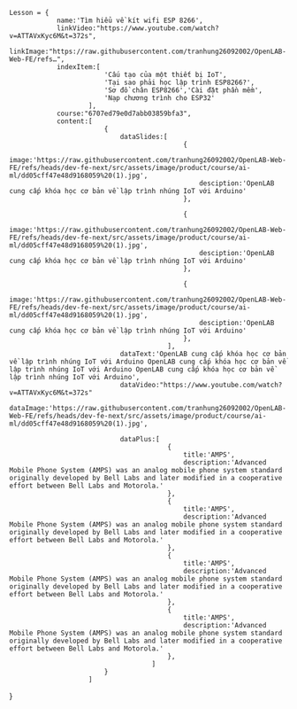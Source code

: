     Lesson = {
                name:'Tìm hiểu về kít wifi ESP 8266',
                linkVideo:"https://www.youtube.com/watch?v=ATTAVxKyc6M&t=372s",
                linkImage:"https://raw.githubusercontent.com/tranhung26092002/OpenLAB-Web-FE/refs…",
                indexItem:[
                            'Cấu tạo của một thiết bị IoT',
                            'Tại sao phải học lập trình ESP8266?',
                            'Sơ đồ chân ESP8266','Cài đặt phần mềm',
                            'Nạp chương trình cho ESP32'
                        ],
                course:"6707ed79e0d7abb03859bfa3",
                content:[
                            {
                                dataSlides:[
                                                {
                                                    image:'https://raw.githubusercontent.com/tranhung26092002/OpenLAB-Web-FE/refs/heads/dev-fe-next/src/assets/image/product/course/ai-ml/dd05cff47e48d9168059%20(1).jpg',
                                                    desciption:'OpenLAB cung cấp khóa học cơ bản về lập trình nhúng IoT với Arduino'
                                                },

                                                {
                                                    image:'https://raw.githubusercontent.com/tranhung26092002/OpenLAB-Web-FE/refs/heads/dev-fe-next/src/assets/image/product/course/ai-ml/dd05cff47e48d9168059%20(1).jpg',
                                                    desciption:'OpenLAB cung cấp khóa học cơ bản về lập trình nhúng IoT với Arduino'
                                                },

                                                {
                                                    image:'https://raw.githubusercontent.com/tranhung26092002/OpenLAB-Web-FE/refs/heads/dev-fe-next/src/assets/image/product/course/ai-ml/dd05cff47e48d9168059%20(1).jpg',
                                                    desciption:'OpenLAB cung cấp khóa học cơ bản về lập trình nhúng IoT với Arduino'
                                                },
                                            ],
                                dataText:'OpenLAB cung cấp khóa học cơ bản về lập trình nhúng IoT với Arduino OpenLAB cung cấp khóa học cơ bản về lập trình nhúng IoT với Arduino OpenLAB cung cấp khóa học cơ bản về lập trình nhúng IoT với Arduino',
                                dataVideo:"https://www.youtube.com/watch?v=ATTAVxKyc6M&t=372s"
                                dataImage:'https://raw.githubusercontent.com/tranhung26092002/OpenLAB-Web-FE/refs/heads/dev-fe-next/src/assets/image/product/course/ai-ml/dd05cff47e48d9168059%20(1).jpg',

                                dataPlus:[
                                            {
                                                title:'AMPS',
                                                description:'Advanced Mobile Phone System (AMPS) was an analog mobile phone system standard originally developed by Bell Labs and later modified in a cooperative effort between Bell Labs and Motorola.'
                                            },
                                            {
                                                title:'AMPS',
                                                description:'Advanced Mobile Phone System (AMPS) was an analog mobile phone system standard originally developed by Bell Labs and later modified in a cooperative effort between Bell Labs and Motorola.'
                                            },
                                            {
                                                title:'AMPS',
                                                description:'Advanced Mobile Phone System (AMPS) was an analog mobile phone system standard originally developed by Bell Labs and later modified in a cooperative effort between Bell Labs and Motorola.'
                                            },
                                            {
                                                title:'AMPS',
                                                description:'Advanced Mobile Phone System (AMPS) was an analog mobile phone system standard originally developed by Bell Labs and later modified in a cooperative effort between Bell Labs and Motorola.'
                                            },
                                        ]
                            }
                        ]

}
